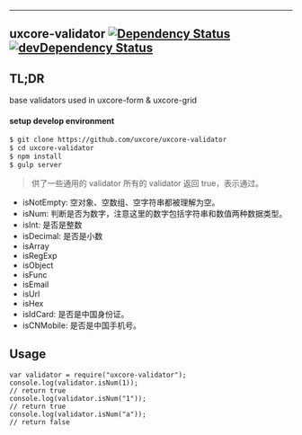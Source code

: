 ---

## uxcore-validator [![Dependency Status](http://img.shields.io/david/uxcore/uxcore-validator.svg?style=flat-square)](https://david-dm.org/uxcore/uxcore-validator) [![devDependency Status](http://img.shields.io/david/dev/uxcore/uxcore-validator.svg?style=flat-square)](https://david-dm.org/uxcore/uxcore-validator#info=devDependencies) 

## TL;DR

base validators used in uxcore-form & uxcore-grid

#### setup develop environment

```sh
$ git clone https://github.com/uxcore/uxcore-validator
$ cd uxcore-validator
$ npm install
$ gulp server
```

> 供了一些通用的 validator
> 所有的 validator 返回 true，表示通过。

* isNotEmpty: 空对象、空数组、空字符串都被理解为空。
* isNum: 判断是否为数字，注意这里的数字包括字符串和数值两种数据类型。
* isInt: 是否是整数
* isDecimal: 是否是小数
* isArray
* isRegExp
* isObject
* isFunc
* isEmail
* isUrl
* isHex
* isIdCard: 是否是中国身份证。
* isCNMobile: 是否是中国手机号。


## Usage

```
var validator = require("uxcore-validator");
console.log(validator.isNum(1));
// return true
console.log(validator.isNum("1"));
// return true
console.log(validator.isNum("a"));
// return false
```






